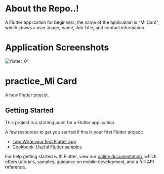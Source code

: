 # About the Repo..!
A Flutter application for beginners, the name of the application is "Mi Card", which shows a user image, name, Job Title, and contact information.

# Application Screenshots
![flutter_01](https://user-images.githubusercontent.com/63476444/131561100-7742d919-3ab7-4111-97a4-4e0c826843bc.png)

# practice_Mi Card

A new Flutter project.

## Getting Started

This project is a starting point for a Flutter application.

A few resources to get you started if this is your first Flutter project:

- [Lab: Write your first Flutter app](https://flutter.dev/docs/get-started/codelab)
- [Cookbook: Useful Flutter samples](https://flutter.dev/docs/cookbook)

For help getting started with Flutter, view our
[online documentation](https://flutter.dev/docs), which offers tutorials,
samples, guidance on mobile development, and a full API reference.
